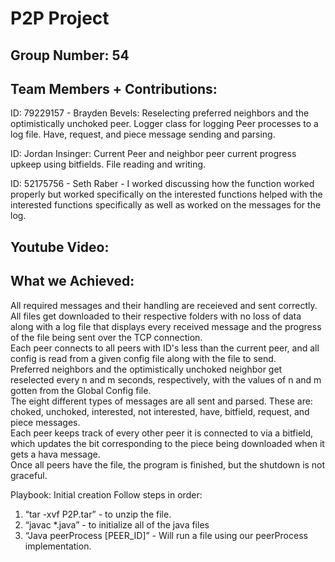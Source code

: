 # P2P Project

## Group Number:  54
## Team Members + Contributions:

ID: 79229157 - Brayden Bevels: Reselecting preferred neighbors and the optimistically unchoked peer. Logger class for logging Peer processes to a log file. Have, request, and piece message sending and parsing.

ID: Jordan Insinger:  Current Peer and neighbor peer current progress upkeep using bitfields. File reading and writing.

ID: 52175756 - Seth Raber - I worked discussing how the function worked properly but worked specifically on the interested functions helped with the interested functions specifically as well as worked on the messages for the log.

 ## Youtube Video:


## What we Achieved:    
All required messages and their handling are receieved and sent correctly.  
All files get downloaded to their respective folders with no loss of data along with a log file that displays every received message and the progress of the file being sent over the TCP connection.  
Each peer connects to all peers with ID's less than the current peer, and all config is read from a given config file along with the file to send.  
Preferred neighbors and the optimistically unchoked neighbor get reselected every n and m seconds, respectively, with the values of n and m gotten from the Global Config file.  
The eight different types of messages are all sent and parsed. These are: choked, unchoked, interested, not interested, have, bitfield, request, and piece messages.  
Each peer keeps track of every other peer it is connected to via a bitfield, which updates the bit corresponding to the piece being downloaded when it gets a hava message.  
Once all peers have the file, the program is finished, but the shutdown is not graceful. 

Playbook: 
Initial creation
Follow steps in order:

1. “tar -xvf P2P.tar”  - to unzip the file.
2. “javac *.java” - to initialize all of the java files
3. “Java peerProcess [PEER_ID]” - Will run a file using our peerProcess implementation.
